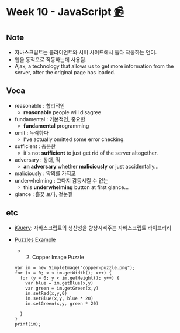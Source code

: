 # Week 10 - JavaScript [📹](https://youtu.be/g1LC-nbnr34)

## Note
- 자바스크립트는 클라이언트와 서버 사이드에서 둘다 작동하는 언어.
- 웹을 동적으로 작동하는데 사용됨.
- Ajax, a technology that allows us to get more information from the server, after the original page has loaded.

## Voca
- reasonable : 합리적인
  - __reasonable__ people will disagree
- fundamental : 기본적인, 중요한
  - __fundamental__ programming
- omit : 누락하다
  - I've actually omitted some error checking.
- sufficient : 충분한
  - it's not __sufficient__ to just get rid of the server altogether.
- adversary : 상대, 적
  - __an adversary__ whether __maliciously__ or just accidentally...
- maliciously : 악의를 가지고
- underwhelming : 그다지 감동시킬 수 없는
  - this __underwhelming__ button at first glance...
- glance : 흘끗 보다, 곁눈질

## etc
- [jQuery](https://jquery.com/): 자바스크립트의 생산성을 향상시켜주는 자바스크립트 라이브러리
- [Puzzles Example](http://nifty.stanford.edu/2011/parlante-image-puzzle/)
  - 2) Copper Image Puzzle

  ```
  var im = new SimpleImage("copper-puzzle.png");
  for (x = 0; x < im.getWidth(); x++) {
    for (y = 0; y < im.getHeight(); y++) {
      var blue = im.getBlue(x,y)
      var green = im.getGreen(x,y)
      im.setRed(x,y,0)
      im.setBlue(x,y, blue * 20)
      im.setGreen(x,y, green * 20)

    }
  }
  print(im);
  ```
